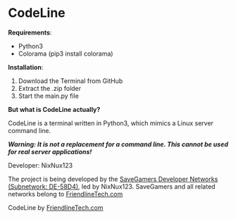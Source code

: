 # CodeLine

**Requirements**:
 - Python3
 - Colorama (pip3 install colorama)

**Installation**:
 1. Download the Terminal from GitHub
 2. Extract the .zip folder
 3. Start the main.py file

**But what is CodeLine actually?**

CodeLine is a terminal written in Python3, which mimics a Linux server command line. 

***Warning: It is not a replacement for a command line. This cannot be used for real server applications!***





Developer: NixNux123

The project is being developed by the [SaveGamers Developer Networks](https://developer-networks.savegamers.de) [(Subnetwork: DE-58D4)](https://de58d4.developer-networks.savegamers.de/), led by NixNux123. SaveGamers and all related networks belong to [FriendlineTech.com](https://www.friendlinetech.com)

CodeLine by [FriendlineTech.com](https://www.friendlinetech.com)
